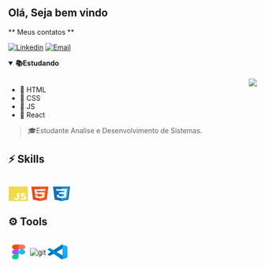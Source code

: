 ## Olá, Seja bem vindo
** Meus contatos **

[![Linkedin](https://img.shields.io/badge/LinkedIn-0077B5?style=for-the-badge&logo=linkedin&logoColor=white)](https://www.linkedin.com/in/viniciuslimajesus/)
[![Email](https://img.shields.io/badge/Gmail-D14836?style=for-the-badge&logo=gmail&logoColor=white)](mailto:vinicius.jesus.vl157@gmail.com)

<details open>
  <summary> <b>📚Estudando</b></summary> <br>
  <img height="120px" src="https://github-readme-stats.vercel.app/api/top-langs/?username=viniciuslimajesus&layout=compact&langs_count=7&hide_border=true&theme=default&title_color=00a884&text_color=cdd2d5&icon_color=58a6fe&cache_seconds=1800&bg_color=121b22" align="right"/>

- 📗 HTML
- 📙 CSS
- 📘 JS
- 📔 React
</details>

> 🎓Estudante Analise e Desenvolvimento de Sistemas. <br>

## ⚡ Skills
  <div style="display: inline_block"><br>
    <img align="center" alt="JAVA SCRIPT" height="30" width="40" src="https://raw.githubusercontent.com/devicons/devicon/master/icons/javascript/javascript-plain.svg">
    <img align="center" alt="HTML" height="30" width="40" src="https://raw.githubusercontent.com/devicons/devicon/master/icons/html5/html5-original.svg">
    <img align="center" alt="CSS" height="30" width="40" src="https://raw.githubusercontent.com/devicons/devicon/master/icons/css3/css3-original.svg">

## ⚙ Tools
   <div style="display: inline_block"><br>
    <img align="center" alt="bash" height="30" width="40" src="https://raw.githubusercontent.com/devicons/devicon/master/icons/figma/figma-original.svg">
    <img align="center" alt="git" height="30" width="40" src="https://raw.githubusercontent.com/jmnote/z-icons/master/svg/git.svg">
    <img align="center" alt="vs-code" height="30" width="40" src="https://raw.githubusercontent.com/devicons/devicon/master/icons/vscode/vscode-original.svg">
   </div>
